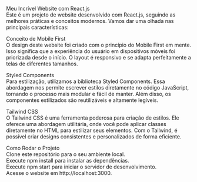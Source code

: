 Meu Incrível Website com React.js <br>
Este é um projeto de website desenvolvido com React.js, seguindo as melhores práticas e conceitos modernos. Vamos dar uma olhada nas principais características:

Conceito de Mobile First <br>
O design deste website foi criado com o princípio do Mobile First em mente. Isso significa que a experiência do usuário em dispositivos móveis foi priorizada desde o início. O layout é responsivo e se adapta perfeitamente a telas de diferentes tamanhos.

Styled Components <br>
Para estilização, utilizamos a biblioteca Styled Components. Essa abordagem nos permite escrever estilos diretamente no código JavaScript, tornando o processo mais modular e fácil de manter. Além disso, os componentes estilizados são reutilizáveis e altamente legíveis.

Tailwind CSS <br>
O Tailwind CSS é uma ferramenta poderosa para criação de estilos. Ele oferece uma abordagem utilitária, onde você pode aplicar classes diretamente no HTML para estilizar seus elementos. Com o Tailwind, é possível criar designs consistentes e personalizados de forma eficiente.

Como Rodar o Projeto <br>
Clone este repositório para o seu ambiente local. <br>
Execute npm install para instalar as dependências. <br>
Execute npm start para iniciar o servidor de desenvolvimento. <br>
Acesse o website em http://localhost:3000. <br>
